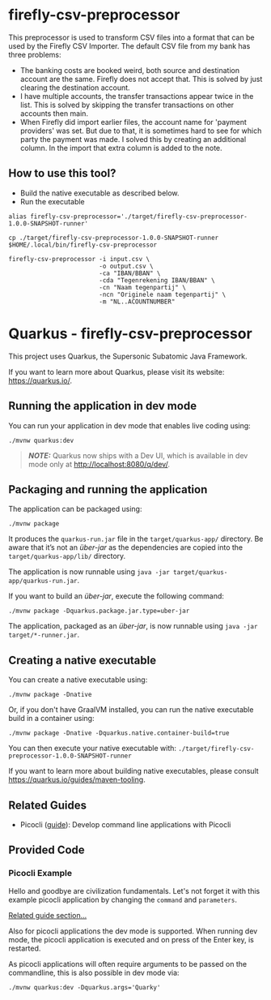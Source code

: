 # firefly-csv-preprocessor

This preprocessor is used to transform CSV files into a format that can be used by the Firefly CSV Importer.
The default CSV file from my bank has three problems:

- The banking costs are booked weird, both source and destination account are the same. Firefly does not accept that.
  This is solved by just clearing the destination account.
- I have multiple accounts, the transfer transactions appear twice in the list. This is solved by skipping the transfer transactions on other accounts then main.
- When Firefly did import earlier files, the account name for 'payment providers' was set. But due to that, it is sometimes hard to see for which party the payment was made. 
  I solved this by creating an additional column. In the import that extra column is added to the note.

## How to use this tool?

- Build the native executable as described below.
- Run the executable

```shell
alias firefly-csv-preprocessor='./target/firefly-csv-preprocessor-1.0.0-SNAPSHOT-runner'

cp ./target/firefly-csv-preprocessor-1.0.0-SNAPSHOT-runner $HOME/.local/bin/firefly-csv-preprocessor

firefly-csv-preprocessor -i input.csv \
                         -o output.csv \
                         -ca "IBAN/BBAN" \
                         -cda "Tegenrekening IBAN/BBAN" \
                         -cn "Naam tegenpartij" \
                         -ncn "Originele naam tegenpartij" \
                         -m "NL..ACOUNTNUMBER"

```




# Quarkus - firefly-csv-preprocessor 

This project uses Quarkus, the Supersonic Subatomic Java Framework.

If you want to learn more about Quarkus, please visit its website: <https://quarkus.io/>.

## Running the application in dev mode

You can run your application in dev mode that enables live coding using:

```shell script
./mvnw quarkus:dev
```

> **_NOTE:_**  Quarkus now ships with a Dev UI, which is available in dev mode only at <http://localhost:8080/q/dev/>.

## Packaging and running the application

The application can be packaged using:

```shell script
./mvnw package
```

It produces the `quarkus-run.jar` file in the `target/quarkus-app/` directory.
Be aware that it’s not an _über-jar_ as the dependencies are copied into the `target/quarkus-app/lib/` directory.

The application is now runnable using `java -jar target/quarkus-app/quarkus-run.jar`.

If you want to build an _über-jar_, execute the following command:

```shell script
./mvnw package -Dquarkus.package.jar.type=uber-jar
```

The application, packaged as an _über-jar_, is now runnable using `java -jar target/*-runner.jar`.

## Creating a native executable

You can create a native executable using:

```shell script
./mvnw package -Dnative
```

Or, if you don't have GraalVM installed, you can run the native executable build in a container using:

```shell script
./mvnw package -Dnative -Dquarkus.native.container-build=true
```

You can then execute your native executable with: `./target/firefly-csv-preprocessor-1.0.0-SNAPSHOT-runner`

If you want to learn more about building native executables, please consult <https://quarkus.io/guides/maven-tooling>.

## Related Guides

- Picocli ([guide](https://quarkus.io/guides/picocli)): Develop command line applications with Picocli

## Provided Code

### Picocli Example

Hello and goodbye are civilization fundamentals. Let's not forget it with this example picocli application by changing the <code>command</code> and <code>parameters</code>.

[Related guide section...](https://quarkus.io/guides/picocli#command-line-application-with-multiple-commands)

Also for picocli applications the dev mode is supported. When running dev mode, the picocli application is executed and on press of the Enter key, is restarted.

As picocli applications will often require arguments to be passed on the commandline, this is also possible in dev mode via:

```shell script
./mvnw quarkus:dev -Dquarkus.args='Quarky'
```
